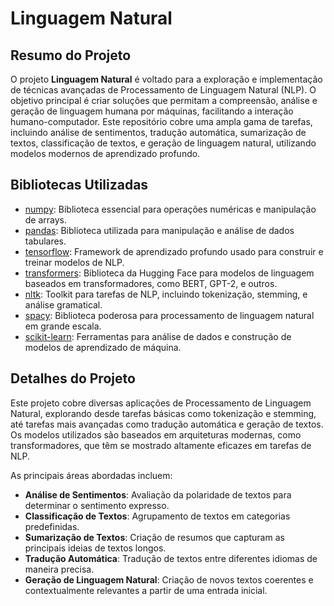 # Linguagem Natural

## Resumo do Projeto

O projeto **Linguagem Natural** é voltado para a exploração e implementação de técnicas avançadas de Processamento de Linguagem Natural (NLP). O objetivo principal é criar soluções que permitam a compreensão, análise e geração de linguagem humana por máquinas, facilitando a interação humano-computador. Este repositório cobre uma ampla gama de tarefas, incluindo análise de sentimentos, tradução automática, sumarização de textos, classificação de textos, e geração de linguagem natural, utilizando modelos modernos de aprendizado profundo.

## Bibliotecas Utilizadas

- [numpy](https://numpy.org/): Biblioteca essencial para operações numéricas e manipulação de arrays.
- [pandas](https://pandas.pydata.org/): Biblioteca utilizada para manipulação e análise de dados tabulares.
- [tensorflow](https://www.tensorflow.org/): Framework de aprendizado profundo usado para construir e treinar modelos de NLP.
- [transformers](https://huggingface.co/transformers/): Biblioteca da Hugging Face para modelos de linguagem baseados em transformadores, como BERT, GPT-2, e outros.
- [nltk](https://www.nltk.org/): Toolkit para tarefas de NLP, incluindo tokenização, stemming, e análise gramatical.
- [spacy](https://spacy.io/): Biblioteca poderosa para processamento de linguagem natural em grande escala.
- [scikit-learn](https://scikit-learn.org/stable/): Ferramentas para análise de dados e construção de modelos de aprendizado de máquina.

## Detalhes do Projeto

Este projeto cobre diversas aplicações de Processamento de Linguagem Natural, explorando desde tarefas básicas como tokenização e stemming, até tarefas mais avançadas como tradução automática e geração de textos. Os modelos utilizados são baseados em arquiteturas modernas, como transformadores, que têm se mostrado altamente eficazes em tarefas de NLP.

As principais áreas abordadas incluem:

- **Análise de Sentimentos**: Avaliação da polaridade de textos para determinar o sentimento expresso.
- **Classificação de Textos**: Agrupamento de textos em categorias predefinidas.
- **Sumarização de Textos**: Criação de resumos que capturam as principais ideias de textos longos.
- **Tradução Automática**: Tradução de textos entre diferentes idiomas de maneira precisa.
- **Geração de Linguagem Natural**: Criação de novos textos coerentes e contextualmente relevantes a partir de uma entrada inicial.
